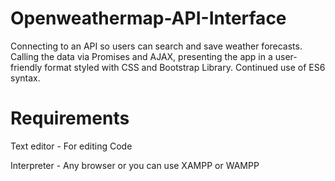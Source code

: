 # Openweathermap-API-Interface
Connecting to an API so users can search and save weather forecasts. Calling the data via Promises and AJAX, presenting the app in a user-friendly format styled with CSS and Bootstrap Library. Continued use of ES6 syntax.
# Requirements
Text editor - For editing Code

Interpreter - Any browser or you can use XAMPP or WAMPP
